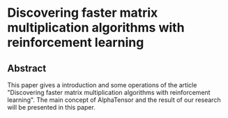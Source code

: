 # Discovering faster matrix multiplication algorithms with reinforcement learning
## Abstract
This paper gives a introduction and some operations of the article "Discovering faster matrix
multiplication algorithms with reinforcement learning". The main concept of AlphaTensor and the result of our research will be presented in this paper.
